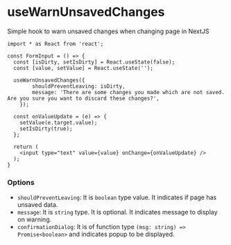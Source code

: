 # useWarnUnsavedChanges

Simple hook to warn unsaved changes when changing page in NextJS

```tsx
import * as React from 'react';

const FormInput = () => {
  const [isDirty, setIsDirty] = React.useState(false);
  const [value, setValue] = React.useState('');

  useWarnUnsavedChanges({
        shouldPreventLeaving: isDirty,
        message: 'There are some changes you made which are not saved. Are you sure you want to discard these changes?',
    });

  const onValueUpdate = (e) => {
    setValue(e.target.value);
    setIsDirty(true);
  };

  return (
    <input type="text" value={value} onChange={onValueUpdate} />
  );
}
```

### Options

* `shouldPreventLeaving`: It is `boolean` type value. It indicates if page has unsaved data.
* `message`: It is `string` type. It is optional. It indicates message to display on warning.
* `confirmationDialog`: It is of function type `(msg: string) => Promise<boolean>` and indicates popup to be displayed.
